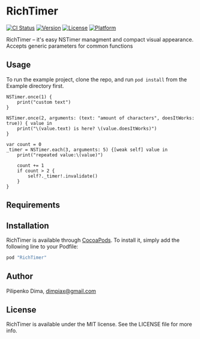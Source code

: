 # RichTimer

[![CI Status](http://img.shields.io/travis/dimpiax/RichTimer.svg?style=flat)](https://travis-ci.org/dimpiax/RichTimer)
[![Version](https://img.shields.io/cocoapods/v/RichTimer.svg?style=flat)](http://cocoapods.org/pods/RichTimer)
[![License](https://img.shields.io/cocoapods/l/RichTimer.svg?style=flat)](http://cocoapods.org/pods/RichTimer)
[![Platform](https://img.shields.io/cocoapods/p/RichTimer.svg?style=flat)](http://cocoapods.org/pods/RichTimer)

RichTimer – it's easy NSTimer managment and compact visual appearance.
Accepts generic parameters for common functions

## Usage


To run the example project, clone the repo, and run `pod install` from the Example directory first.

    NSTimer.once(1) {
        print("custom text")
    }

    NSTimer.once(2, arguments: (text: "amount of characters", doesItWorks: true)) { value in
        print("\(value.text) is here? \(value.doesItWorks)")
    }

    var count = 0
    _timer = NSTimer.each(3, arguments: 5) {[weak self] value in
        print("repeated value:\(value)")

        count += 1
        if count > 2 {
            self?._timer!.invalidate()
        }
    }

## Requirements

## Installation

RichTimer is available through [CocoaPods](http://cocoapods.org). To install
it, simply add the following line to your Podfile:

```ruby
pod "RichTimer"
```

## Author

Pilipenko Dima, dimpiax@gmail.com

## License

RichTimer is available under the MIT license. See the LICENSE file for more info.
